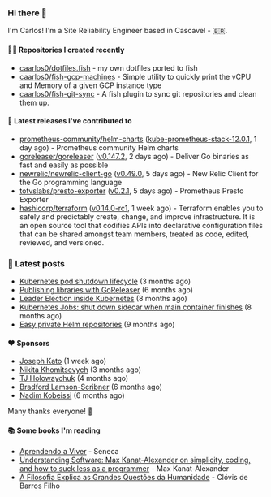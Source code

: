 ### Hi there 👋

I'm Carlos! I'm a Site Reliability Engineer based in Cascavel - 🇧🇷.

#### 👨‍💻 Repositories I created recently
- [caarlos0/dotfiles.fish](https://github.com/caarlos0/dotfiles.fish) - my own dotfiles ported to fish
- [caarlos0/fish-gcp-machines](https://github.com/caarlos0/fish-gcp-machines) - Simple utility to quickly print the vCPU and Memory of a given GCP instance type
- [caarlos0/fish-git-sync](https://github.com/caarlos0/fish-git-sync) - A fish plugin to sync git repositories and clean them up.

#### 🚀 Latest releases I've contributed to


- [prometheus-community/helm-charts](https://github.com/prometheus-community/helm-charts) ([kube-prometheus-stack-12.0.1](https://github.com/prometheus-community/helm-charts/releases/tag/kube-prometheus-stack-12.0.1), 1 day ago) - Prometheus community Helm charts
- [goreleaser/goreleaser](https://github.com/goreleaser/goreleaser) ([v0.147.2](https://github.com/goreleaser/goreleaser/releases/tag/v0.147.2), 2 days ago) - Deliver Go binaries as fast and easily as possible
- [newrelic/newrelic-client-go](https://github.com/newrelic/newrelic-client-go) ([v0.49.0](https://github.com/newrelic/newrelic-client-go/releases/tag/v0.49.0), 5 days ago) - New Relic Client for the Go programming language
- [totvslabs/presto-exporter](https://github.com/totvslabs/presto-exporter) ([v0.2.1](https://github.com/totvslabs/presto-exporter/releases/tag/v0.2.1), 5 days ago) - Prometheus Presto Exporter
- [hashicorp/terraform](https://github.com/hashicorp/terraform) ([v0.14.0-rc1](https://github.com/hashicorp/terraform/releases/tag/v0.14.0-rc1), 1 week ago) - Terraform enables you to safely and predictably create, change, and improve infrastructure. It is an open source tool that codifies APIs into declarative configuration files that can be shared amongst team members, treated as code, edited, reviewed, and versioned.

### 📄 Latest posts
- [Kubernetes pod shutdown lifecycle](https://carlosbecker.com/posts/k8s-pod-shutdown-lifecycle/) (3 months ago)
- [Publishing libraries with GoReleaser](https://carlosbecker.com/posts/goreleaser-libs/) (6 months ago)
- [Leader Election inside Kubernetes](https://carlosbecker.com/posts/k8s-leader-election/) (8 months ago)
- [Kubernetes Jobs: shut down sidecar when main container finishes](https://carlosbecker.com/posts/k8s-sidecar-shutdown/) (8 months ago)
- [Easy private Helm repositories](https://carlosbecker.com/posts/private-helm-repo/) (9 months ago)

#### ❤️ Sponsors
- [Joseph Kato](https://github.com/jdkato) (1 week ago)
- [Nikita Khomitsevych](https://github.com/hamsternik) (3 months ago)
- [TJ Holowaychuk](https://github.com/tj) (4 months ago)
- [Bradford Lamson-Scribner](https://github.com/bradford-hamilton) (6 months ago)
- [Nadim Kobeissi](https://github.com/kaepora) (6 months ago)

Many thanks everyone! 🙏

#### 📚 Some books I'm reading
- [Aprendendo a Viver](https://www.goodreads.com/book/show/28219486-aprendendo-a-viver) - Seneca
- [Understanding Software: Max Kanat-Alexander on simplicity, coding, and how to suck less as a programmer](https://www.goodreads.com/book/show/36389464-understanding-software) - Max Kanat-Alexander
- [A Filosofia Explica as Grandes Questões da Humanidade](https://www.goodreads.com/book/show/24265319-a-filosofia-explica-as-grandes-quest-es-da-humanidade) - Clóvis de Barros Filho
